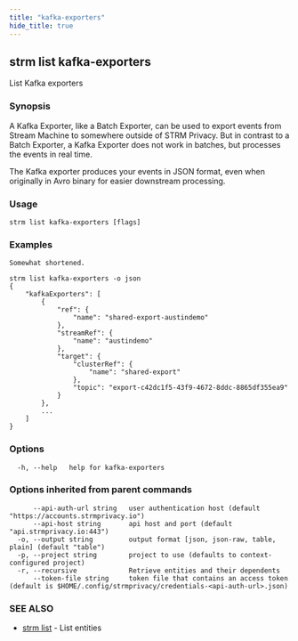 ```yaml
---
title: "kafka-exporters"
hide_title: true
---
```

## strm list kafka-exporters

List Kafka exporters

### Synopsis

A Kafka Exporter, like a Batch Exporter, can be used to export events from Stream Machine to somewhere outside of STRM
Privacy. But in contrast to a Batch Exporter, a Kafka Exporter does not work in batches, but processes the events in
real time.

The Kafka exporter produces your events in JSON format, even when originally in Avro binary for easier
downstream processing.

### Usage

```
strm list kafka-exporters [flags]
```

### Examples

```
Somewhat shortened.

strm list kafka-exporters -o json
{
    "kafkaExporters": [
        {
            "ref": {
                "name": "shared-export-austindemo"
            },
            "streamRef": {
                "name": "austindemo"
            },
            "target": {
                "clusterRef": {
                    "name": "shared-export"
                },
                "topic": "export-c42dc1f5-43f9-4672-8ddc-8865df355ea9"
            }
        },
        ...
    ]
}
```

### Options

```
  -h, --help   help for kafka-exporters
```

### Options inherited from parent commands

```
      --api-auth-url string   user authentication host (default "https://accounts.strmprivacy.io")
      --api-host string       api host and port (default "api.strmprivacy.io:443")
  -o, --output string         output format [json, json-raw, table, plain] (default "table")
  -p, --project string        project to use (defaults to context-configured project)
  -r, --recursive             Retrieve entities and their dependents
      --token-file string     token file that contains an access token (default is $HOME/.config/strmprivacy/credentials-<api-auth-url>.json)
```

### SEE ALSO

* [strm list](docs/04-reference/01-cli-reference/strm/list/index.md)	 - List entities

